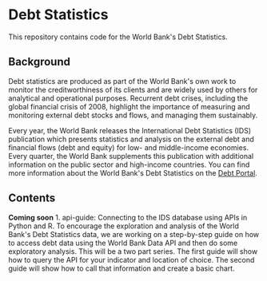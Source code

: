 # Debt Statistics
This repository contains code for the World Bank's Debt Statistics.

## Background
Debt statistics are produced as part of the World Bank's own work to monitor the creditworthiness of its clients and are widely used by others for analytical and operational purposes. Recurrent debt crises, including the global financial crisis of 2008, highlight the importance of measuring and monitoring external debt stocks and flows, and managing them sustainably.


Every year, the World Bank releases the International Debt Statistics (IDS) publication which presents statistics and analysis on the external debt and financial flows (debt and equity) for low- and middle-income economies. Every quarter, the World Bank supplements this publication with additional information on the public sector and high-income countries. You can find more information about the World Bank's Debt Statistics on the [Debt Portal](http://datatopics.worldbank.org/debt/).

## Contents
**Coming soon** 1. api-guide: Connecting to the IDS database using APIs in Python and R.
To encourage the exploration and analysis of the World Bank's Debt Statistics data, we are working on a step-by-step guide on how to access debt data using the World Bank Data API and then do some exploratory analysis. This will be a two part series. The first guide will show how to query the API for your indicator and location of choice. The second guide will show how to call that information and create a basic chart.
